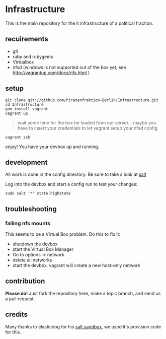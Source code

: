 # Infrastructure

This is the main repository for the it infrastructure of a political fraction.

## recuirements

- git
- ruby and rubygems
- Virtualbox
- nfsd (windows is not supported out of the box yet, see http://vagrantup.com/docs/nfs.html )

## setup

    git clone git://github.com/Piratenfraktion-Berlin/Infrastructure.git
    cd Infrastructure
    gem install vagrant
    vagrant up

> wait some time for the box be loaded from our server...
maybe you have to insert your credentials to let vagrant setup your nfsd config

    vagrant ssh

enjoy! You have your devbox up and running.

## development

All work is done in the config directory. Be sure to take a look at
[salt](http://saltstack.org/home/)

Log into the devbox and start a config run to test your changes:

    sudo salt '*' state.highstate

## troubleshooting

### failing nfs mounts
This seems to be a Virtual Box problem. Do this to fix it:

* shutdown the devbox
* start the Virtual Box Manager
* Go to options -> network
* delete all networks
* start the devbox, vagrant will create a new host-only network

## contribution

__Please do!__ Just fork the repository here, make a topic branch, and send us a pull request.

## credits

Many thanks to elasticdog for his [salt sandbox](https://github.com/elasticdog/salt-sandbox.git), we used it's provision code for this.
